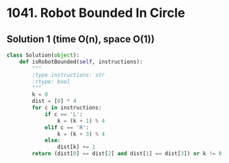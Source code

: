 # 1041. Robot Bounded In Circle

## Solution 1 (time O(n), space O(1))

```python
class Solution(object):
    def isRobotBounded(self, instructions):
        """
        :type instructions: str
        :rtype: bool
        """
        k = 0
        dist = [0] * 4
        for c in instructions:
            if c == 'L':
                k = (k + 1) % 4
            elif c == 'R':
                k = (k + 3) % 4
            else:
                dist[k] += 1
        return (dist[0] == dist[2] and dist[1] == dist[3]) or k != 0
```
